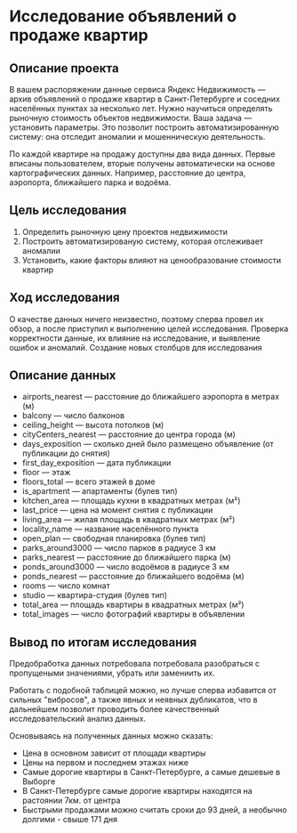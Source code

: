 # Исследование объявлений о продаже квартир

## Описание проекта

В вашем распоряжении данные сервиса Яндекc Недвижимость — архив объявлений о продаже квартир в Санкт-Петербурге и соседних населённых пунктах за несколько лет. Нужно научиться определять рыночную стоимость объектов недвижимости. Ваша задача — установить параметры. Это позволит построить автоматизированную систему: она отследит аномалии и мошенническую деятельность.

По каждой квартире на продажу доступны два вида данных. Первые вписаны пользователем, вторые получены автоматически на основе картографических данных. Например, расстояние до центра, аэропорта, ближайшего парка и водоёма.

## Цель исследования

1. Определить рыночную цену проектов недвижимости
2. Построить автоматизированую систему, которая отслеживает аномалии
3. Установить, какие факторы влияют на ценообразование стоимости квартир

## Ход исследования

О качестве данных ничего неизвестно, поэтому сперва провел их обзор, а после приступил к выполнению целей исследования.
Проверка корректности данные, их влияние на исследование, и выявление ошибок и аномалий.
Создание новых столбцов для исследования

## Описание данных

- airports_nearest — расстояние до ближайшего аэропорта в метрах (м)
- balcony — число балконов
- ceiling_height — высота потолков (м)
- cityCenters_nearest — расстояние до центра города (м)
- days_exposition — сколько дней было размещено объявление (от публикации до снятия)
- first_day_exposition — дата публикации
- floor — этаж
- floors_total — всего этажей в доме
- is_apartment — апартаменты (булев тип)
- kitchen_area — площадь кухни в квадратных метрах (м²)
- last_price — цена на момент снятия с публикации
- living_area — жилая площадь в квадратных метрах (м²)
- locality_name — название населённого пункта
- open_plan — свободная планировка (булев тип)
- parks_around3000 — число парков в радиусе 3 км
- parks_nearest — расстояние до ближайшего парка (м)
- ponds_around3000 — число водоёмов в радиусе 3 км
- ponds_nearest — расстояние до ближайшего водоёма (м)
- rooms — число комнат
- studio — квартира-студия (булев тип)
- total_area — площадь квартиры в квадратных метрах (м²)
- total_images — число фотографий квартиры в объявлении

## Вывод по итогам исследования
Предобработка данных потребовала потребовала разобраться с пропущеными значениями, убрать или замениить их.

Работать с подобной таблицей можно, но лучше сперва избавится от сильных "вибросов", а также явных и неявных дубликатов, что в дальнейшем позволит проводить более качественный исследовательский анализ данных.

Основываясь на полученных данных можно сказать:
- Цена в основном зависит от площади квартиры
- Цены на первом и последнем этажах ниже
- Самые дорогие квартиры в Санкт-Петербурге, а самые дешевые в Выборге
- В Санкт-Петербурге самые дорогие квартиры находятся на растоянии 7км. от центра
- Быстрыми продажами можно считать сроки до 93 дней, а необычно долгими - свыше 171 дня

